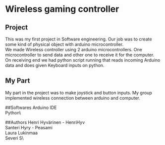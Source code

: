 # Wireless gaming controller

## Project
This was my first project in Software engineering. Our job was to create some kind of physical object with arduino microcontroller. \
We made Wireless controller using 2 arduino microcontrollers. One microcontroller to send data and other one to receive it for the computer.\
On receiving end we had python script running that reads incoming Arduino data and does given Keyboard inputs on python.



## My Part
My part in the project was to make joystick and button inputs. My group implemented wireless connection between arduino and computer.



##Softwares
Arduino IDE\
Python\





##Authors
Henri Hyvärinen - HenriHyv\
Santeri Hyry - Peasami\
Laura Lukinmaa\
Severi S\

